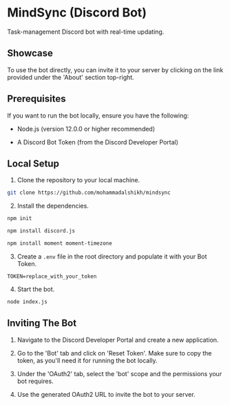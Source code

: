 # MindSync (Discord Bot)
Task-management Discord bot with real-time updating.

## Showcase
To use the bot directly, you can invite it to your server by clicking on the link provided under the 'About' section top-right.

## Prerequisites
If you want to run the bot locally, ensure you have the following:
- Node.js (version 12.0.0 or higher recommended)

- A Discord Bot Token (from the Discord Developer Portal)

## Local Setup

1. Clone the repository to your local machine.
```bash
git clone https://github.com/mohammadalshikh/mindsync
```
2. Install the dependencies.
```bash
npm init
```
```bash
npm install discord.js
```
```bash
npm install moment moment-timezone
```

3. Create a `.env` file in the root directory and populate it with your Bot Token.

```env
TOKEN=replace_with_your_token
```

4. Start the bot.
```bash
node index.js
```

## Inviting The Bot

1. Navigate to the Discord Developer Portal and create a new application.

2. Go to the 'Bot' tab and click on 'Reset Token'. Make sure to copy the token, as you'll need it for running the bot locally.

3. Under the 'OAuth2' tab, select the 'bot' scope and the permissions your bot requires.

4. Use the generated OAuth2 URL to invite the bot to your server.
